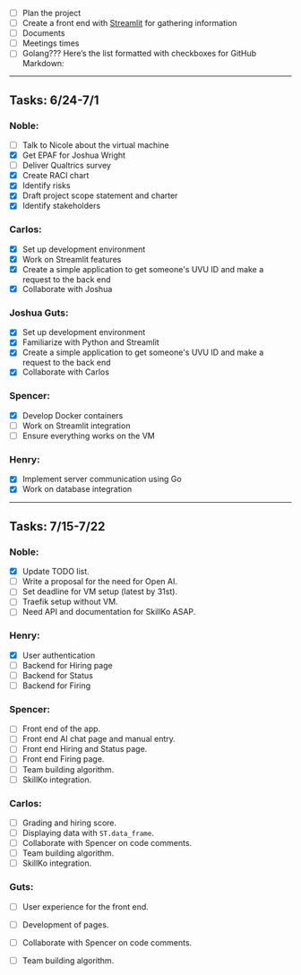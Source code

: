 - [ ] Plan the project
- [ ] Create a front end with [Streamlit](https://streamlit.io/) for gathering information
- [ ] Documents
- [ ] Meetings times
- [ ] Golang???
Here’s the list formatted with checkboxes for GitHub Markdown:

---

## Tasks: 6/24-7/1

### Noble:
- [ ] Talk to Nicole about the virtual machine
- [x] Get EPAF for Joshua Wright
- [ ] Deliver Qualtrics survey
- [x] Create RACI chart
- [x] Identify risks
- [x] Draft project scope statement and charter
- [x] Identify stakeholders

### Carlos:
- [x] Set up development environment
- [x] Work on Streamlit features
- [x] Create a simple application to get someone's UVU ID and make a request to the back end
- [x] Collaborate with Joshua

### Joshua Guts:
- [x] Set up development environment
- [x] Familiarize with Python and Streamlit
- [x] Create a simple application to get someone's UVU ID and make a request to the back end
- [x] Collaborate with Carlos

### Spencer:
- [x] Develop Docker containers
- [ ] Work on Streamlit integration
- [ ] Ensure everything works on the VM

### Henry:
- [x] Implement server communication using Go
- [x] Work on database integration

---
## Tasks: 7/15-7/22

### Noble:
- [x]  Update TODO list.
- [ ]  Write a proposal for the need for Open AI.
- [ ]  Set deadline for VM setup (latest by 31st).
- [ ]  Traefik setup without VM.
- [ ]  Need API and documentation for SkillKo ASAP.

### Henry:
- [x]  User authentication 
- [ ]  Backend for Hiring page 
- [ ]  Backend for Status 
- [ ]  Backend for Firing 

### Spencer:
- [ ]  Front end of the app.
- [ ]  Front end AI chat page and manual entry.
- [ ]  Front end Hiring and Status page.
- [ ]  Front end Firing page.
- [ ]  Team building algorithm.
- [ ]  SkillKo integration.

### Carlos:
- [ ]  Grading and hiring score.
- [ ]  Displaying data with `ST.data_frame`.
- [ ]  Collaborate with Spencer on code comments.
- [ ]  Team building algorithm.
- [ ]  SkillKo integration.

### Guts:
- [ ]  User experience for the front end.
- [ ]  Development of pages.
- [ ]  Collaborate with Spencer on code comments.
- [ ]  Team building algorithm.

